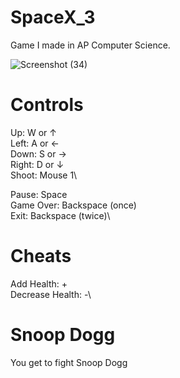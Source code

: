 # SpaceX_3
Game I made in AP Computer Science.

![Screenshot (34)](https://user-images.githubusercontent.com/43283288/115109638-d58b0500-9f2b-11eb-961e-2dfe0e2af359.png)

# Controls
Up:    W or ↑\
Left:  A or ←\
Down:  S or →\
Right: D or ↓\
Shoot: Mouse 1\

Pause: 	   Space\
Game Over: Backspace (once)\
Exit:      Backspace (twice)\

# Cheats
Add Health: 	 +\
Decrease Health: -\

# Snoop Dogg
You get to fight Snoop Dogg
